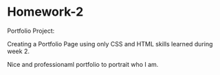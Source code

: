 # Homework-2

Portfolio Project:

Creating a Portfolio Page using only CSS and HTML skills learned during week 2.

Nice and professionaml portfolio to portrait who I am.


